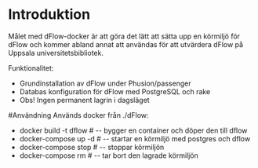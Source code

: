 # Introduktion
Målet med dFlow-docker är att göra det lätt att sätta upp en körmiljö för dFlow 
och kommer abland annat att användas för att utvärdera dFlow på Uppsala universitetsbibliotek.

Funktionalitet:
* Grundinstallation av dFlow under Phusion/passenger
* Databas konfiguration för dFlow med PostgreSQL och rake
* Obs! Ingen permanent lagrin i dagsläget

#Användning
Används docker från ./dFlow:
* docker build -t dflow # -- bygger en container och döper den till dflow
* docker-compose up -d # -- startar en körmiljö med postgres och dflow
* docker-compose stop # -- stoppar körmiljön
* docker-compose rm # -- tar bort den lagrade körmiljön
